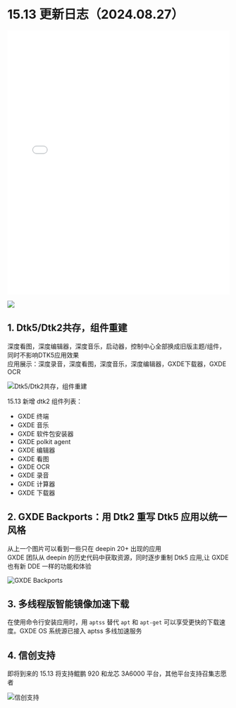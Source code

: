 # 15.13 更新日志（2024.08.27）

<p align="center"><iframe src="//player.bilibili.com/player.html?isOutside=true&aid=113088552502414&bvid=BV1g1HmePES2&cid=25757811116&p=1" scrolling="no" border="0" frameborder="no" framespacing="0" allowfullscreen="true" width="100%" height="600"></iframe></p>  


![](/news/15.13/1.jpg)  

## 1. Dtk5/Dtk2共存，组件重建
深度看图，深度编辑器，深度音乐，启动器，控制中心全部换成旧版主题/组件，同时不影响DTK5应用效果  
应用展示：深度录音，深度看图，深度音乐，深度编辑器，GXDE下载器，GXDE OCR  

![Dtk5/Dtk2共存，组件重建](/news/15.13/2.jpg)  

15.13 新增 dtk2 组件列表：
- GXDE 终端  
- GXDE 音乐  
- GXDE 软件包安装器  
- GXDE polkit agent  
- GXDE 编辑器  
- GXDE 看图  
- GXDE OCR  
- GXDE 录音  
- GXDE 计算器  
- GXDE 下载器  

## 2. GXDE Backports：用 Dtk2 重写 Dtk5 应用以统一风格

从上一个图片可以看到一些只在 deepin 20+ 出现的应用  
GXDE 团队从 deepin 的历史代码中获取资源，同时逐步重制 Dtk5 应用,让 GXDE 也有新 DDE 一样的功能和体验  

![GXDE Backports](/news/15.13/3.jpg)  

## 3. 多线程版智能镜像加速下载

在使用命令行安装应用时，用 `aptss` 替代 `apt` 和 `apt-get` 可以享受更快的下载速度。GXDE OS 系统源已接入 aptss 多线加速服务  

## 4. 信创支持

即将到来的 15.13 将支持鲲鹏 920 和龙芯 3A6000 平台，其他平台支持召集志愿者  

![信创支持](/news/15.13/4.jpg)  

